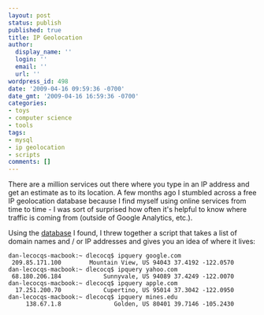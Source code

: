 ```yaml
---
layout: post
status: publish
published: true
title: IP Geolocation
author:
  display_name: ''
  login: ''
  email: ''
  url: ''
wordpress_id: 498
date: '2009-04-16 09:59:36 -0700'
date_gmt: '2009-04-16 16:59:36 -0700'
categories:
- toys
- computer science
- tools
tags:
- mysql
- ip geolocation
- scripts
comments: []
---
```

There are a million services out there where you type in an IP address and get an estimate as to its location.  A few months ago I stumbled across a free IP geolocation database because I find myself using online services from time to time - I was sort of surprised how often it's helpful to know where traffic is coming from (outside of Google Analytics, etc.).

Using the [database](http://www.iplocationtools.com/sql_database.php) I found, I threw together a script that takes a list of domain names and / or IP addresses and gives you an idea of where it lives:

```
dan-lecocqs-macbook:~ dlecocq$ ipquery google.com
 209.85.171.100        Mountain View, US 94043 37.4192 -122.0570
dan-lecocqs-macbook:~ dlecocq$ ipquery yahoo.com
 68.180.206.184            Sunnyvale, US 94089 37.4249 -122.0070
dan-lecocqs-macbook:~ dlecocq$ ipquery apple.com
  17.251.200.70            Cupertino, US 95014 37.3042 -122.0950
dan-lecocqs-macbook:~ dlecocq$ ipquery mines.edu
     138.67.1.8               Golden, US 80401 39.7146 -105.2430
```
